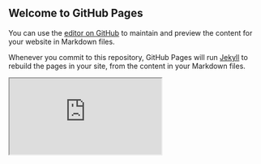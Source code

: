 ## Welcome to GitHub Pages

You can use the [editor on GitHub](https://github.com/WatkinsHomeSales/duluthmarketreport/edit/master/index.md) to maintain and preview the content for your website in Markdown files.

Whenever you commit to this repository, GitHub Pages will run [Jekyll](https://jekyllrb.com/) to rebuild the pages in your site, from the content in your Markdown files.

 <iframe src="https://www.brivitycma.com/market-reports/3e695631-5fca-49f2-8079-f2073688f9c3/" title="Watkins Home Sales Duluth Market Report"></iframe> 
